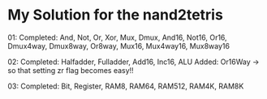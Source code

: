 # My Solution for the nand2tetris

01:
 Completed:
 	And, Not, Or, Xor, Mux, Dmux, And16, Not16, Or16, Dmux4way, Dmux8way, Or8way, Mux16, Mux4way16, Mux8way16

 02:
  Completed:
  	Halfadder, Fulladder, Add16, Inc16, ALU
  Added:
  	Or16Way -> so that setting zr flag becomes easy!!

03:
 Completed:
 	Bit, Register, RAM8, RAM64, RAM512, RAM4K, RAM8K
